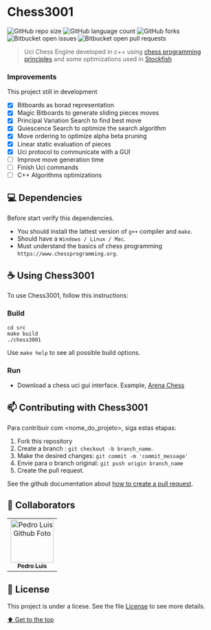 # Chess3001

![GitHub repo size](https://img.shields.io/github/repo-size/pedrol3001/Chess3001?style=for-the-badge)
![GitHub language count](https://img.shields.io/github/languages/count/pedrol3001/Chess3001?style=for-the-badge)
![GitHub forks](https://img.shields.io/github/forks/pedrol3001/Chess3001?style=for-the-badge)
![Bitbucket open issues](https://img.shields.io/bitbucket/issues/pedrol3001/Chess3001?style=for-the-badge)
![Bitbucket open pull requests](https://img.shields.io/bitbucket/pr-raw/pedrol3001/Chess3001?style=for-the-badge)

> Uci Chess Engine developed in c++ using [chess programming principles](https://www.chessprogramming.org) and some optimizations used in [Stockfish](https://github.com/official-stockfish/Stockfish.git)

### Improvements

This project still in development

- [X] Bitboards as borad representation
- [X] Magic Bitboards to generate sliding pieces moves
- [X] Principal Variation Search to find best move
- [X] Quiescence Search to optimize the search algorithm
- [X] Move ordering to optimize alpha beta pruning
- [X] Linear static evaluation of pieces
- [X] Uci protocol to communicate with a GUI
- [ ] Improve move generation time
- [ ] Finish Uci commands
- [ ] C++ Algorithms optimizations

## 💻 Dependencies

Before start verify this dependencies.

* You should install the lattest version of `g++` compiler and `make`.
* Should have a `Windows / Linux / Mac`.
* Must understand the basics of chess programming `https://www.chessprogramming.org`.

## ☕ Using Chess3001

To use Chess3001, follow this instructions:

### Build

```
cd src
make build
./chess3001
```

Use `make help` to see all possible build options.

### Run

* Download a chess uci gui interface. Example, [Arena Chess](http://www.playwitharena.de)

## 📫 Contributing with Chess3001

Para contribuir com <nome_do_projeto>, siga estas etapas:

1. Fork this repository
2. Create a branch : `git checkout -b branch_name`.
3. Make the desired changes: `git commit -m 'commit_message'`
4. Envie para o branch original: `git push origin branch_name`
5. Create the pull request.

See the github documentation about [how to create a pull request](https://help.github.com/en/github/collaborating-with-issues-and-pull-requests/creating-a-pull-request).

## 🤝 Collaborators

<table>
  <tr>
    <td align="center">
      <a href="#">
        <img src="https://avatars.githubusercontent.com/u/33810395?s=400&u=5ad2c222c48cbba0e4ade2057eb8a599590d235a&v=4" width="100px;" alt="Pedro Luis Github Foto"/><br>
        <sub>
          <b>Pedro Luis</b>
        </sub>
      </a>
    </td>
  </tr>
</table>


## 📝 License

This project is under a licese. See the file [License](LICENSE) to see more details.

[⬆ Get to the top](#Chess3001)<br>
